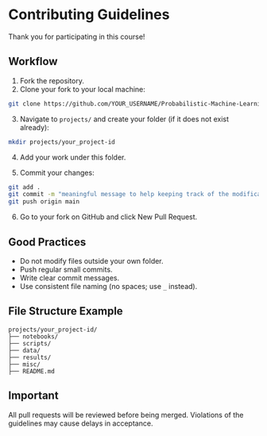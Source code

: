
# Contributing Guidelines

Thank you for participating in this course!

## Workflow

1. Fork the repository.
2. Clone your fork to your local machine:

```bash
git clone https://github.com/YOUR_USERNAME/Probabilistic-Machine-Learning_lecture-PROJECTS.git
```

3. Navigate to `projects/` and create your folder (if it does not exist already):

```bash
mkdir projects/your_project-id
```

4. Add your work under this folder.

5. Commit your changes:

```bash
git add .
git commit -m "meaningful message to help keeping track of the modifications/additions"
git push origin main
```

6. Go to your fork on GitHub and click New Pull Request.

## Good Practices

- Do not modify files outside your own folder.
- Push regular small commits.
- Write clear commit messages.
- Use consistent file naming (no spaces; use `_` instead).

## File Structure Example

```
projects/your_project-id/
├── notebooks/
├── scripts/
├── data/
├── results/
├── misc/
├── README.md
```

## Important

All pull requests will be reviewed before being merged. Violations of the guidelines may cause delays in acceptance.
